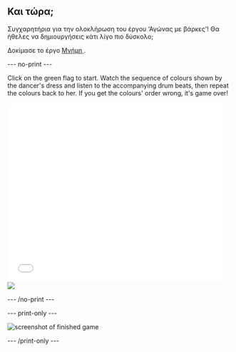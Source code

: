 ## Και τώρα;

Συγχαρητήρια για την ολοκλήρωση του έργου ‘Αγώνας με βάρκες’! Θα ήθελες να δημιουργήσεις κάτι λίγο πιο δύσκολο;

Δοκίμασε το έργο [ Μνήμη ](https://projects.raspberrypi.org/en/projects/memory?utm_source=pathway&utm_medium=whatnext&utm_campaign=projects).

\--- no-print \---

Click on the green flag to start. Watch the sequence of colours shown by the dancer's dress and listen to the accompanying drum beats, then repeat the colours back to her. If you get the colours' order wrong, it's game over!

<div class="scratch-preview">
  <iframe allowtransparency="true" width="485" height="402" src="//scratch.mit.edu/projects/embed/284452634/?autostart=false" frameborder="0" allowfullscreen scrolling="no"></iframe> <img src="images/memory-screenshot.png" />
</div>

\--- /no-print \---

\--- print-only \---

![screenshot of finished game](images/memory-screenshot.png)

\--- /print-only \---